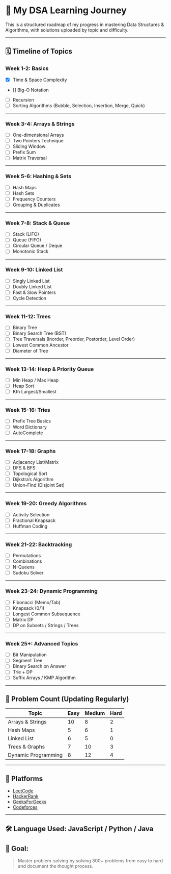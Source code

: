 # 📘 My DSA Learning Journey

This is a structured roadmap of my progress in mastering Data Structures & Algorithms, with solutions uploaded by topic and difficulty.

---

## 🗓️ Timeline of Topics

### Week 1-2: Basics
- [x] Time & Space Complexity
- [] Big-O Notation
- [ ] Recursion
- [ ] Sorting Algorithms (Bubble, Selection, Insertion, Merge, Quick)

---

### Week 3-4: Arrays & Strings
- [ ] One-dimensional Arrays
- [ ] Two Pointers Technique
- [ ] Sliding Window
- [ ] Prefix Sum
- [ ] Matrix Traversal

---

### Week 5-6: Hashing & Sets
- [ ] Hash Maps
- [ ] Hash Sets
- [ ] Frequency Counters
- [ ] Grouping & Duplicates

---

### Week 7-8: Stack & Queue
- [ ] Stack (LIFO)
- [ ] Queue (FIFO)
- [ ] Circular Queue / Deque
- [ ] Monotonic Stack

---

### Week 9-10: Linked List
- [ ] Singly Linked List
- [ ] Doubly Linked List
- [ ] Fast & Slow Pointers
- [ ] Cycle Detection

---

### Week 11-12: Trees
- [ ] Binary Tree
- [ ] Binary Search Tree (BST)
- [ ] Tree Traversals (Inorder, Preorder, Postorder, Level Order)
- [ ] Lowest Common Ancestor
- [ ] Diameter of Tree

---

### Week 13-14: Heap & Priority Queue
- [ ] Min Heap / Max Heap
- [ ] Heap Sort
- [ ] Kth Largest/Smallest

---

### Week 15-16: Tries
- [ ] Prefix Tree Basics
- [ ] Word Dictionary
- [ ] AutoComplete

---

### Week 17-18: Graphs
- [ ] Adjacency List/Matrix
- [ ] DFS & BFS
- [ ] Topological Sort
- [ ] Dijkstra’s Algorithm
- [ ] Union-Find (Disjoint Set)

---

### Week 19-20: Greedy Algorithms
- [ ] Activity Selection
- [ ] Fractional Knapsack
- [ ] Huffman Coding

---

### Week 21-22: Backtracking
- [ ] Permutations
- [ ] Combinations
- [ ] N-Queens
- [ ] Sudoku Solver

---

### Week 23-24: Dynamic Programming
- [ ] Fibonacci (Memo/Tab)
- [ ] Knapsack (0/1)
- [ ] Longest Common Subsequence
- [ ] Matrix DP
- [ ] DP on Subsets / Strings / Trees

---

### Week 25+: Advanced Topics
- [ ] Bit Manipulation
- [ ] Segment Tree
- [ ] Binary Search on Answer
- [ ] Trie + DP
- [ ] Suffix Arrays / KMP Algorithm

---

## 🔢 Problem Count (Updating Regularly)
| Topic               | Easy | Medium | Hard |
|---------------------|------|--------|------|
| Arrays & Strings    | 10   | 8      | 2    |
| Hash Maps           | 5    | 6      | 1    |
| Linked List         | 6    | 5      | 0    |
| Trees & Graphs      | 7    | 10     | 3    |
| Dynamic Programming | 8    | 12     | 4    |

---

## 📌 Platforms
- [LeetCode](https://leetcode.com/)
- [HackerRank](https://www.hackerrank.com/)
- [GeeksForGeeks](https://www.geeksforgeeks.org/)
- [Codeforces](https://codeforces.com/)

---

## 🛠️ Language Used: JavaScript / Python / Java

## 🧠 Goal:
> Master problem-solving by solving 300+ problems from easy to hard and document the thought process.



